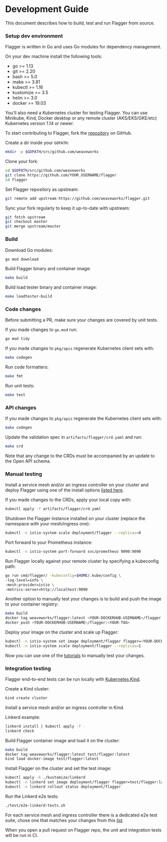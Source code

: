 # Development Guide

This document describes how to build, test and run Flagger from source.

### Setup dev environment

Flagger is written in Go and uses Go modules for dependency management.

On your dev machine install the following tools:
* go >= 1.13
* git >= 2.20
* bash >= 5.0
* make >= 3.81
* kubectl >= 1.16
* kustomize >= 3.5
* helm >= 3.0
* docker >= 19.03

You'll also need a Kubernetes cluster for testing Flagger.
You can use Minikube, Kind, Docker desktop or any remote cluster
(AKS/EKS/GKE/etc) Kubernetes version 1.14 or newer.

To start contributing to Flagger, fork the [repository](https://github.com/weaveworks/flagger) on GitHub.

Create a dir inside your `GOPATH`:

```bash
mkdir -p $GOPATH/src/github.com/weaveworks
```

Clone your fork:

```bash
cd $GOPATH/src/github.com/weaveworks
git clone https://github.com/YOUR_USERNAME/flagger
cd flagger
```

Set Flagger repository as upstream:

```bash
git remote add upstream https://github.com/weaveworks/flagger.git
```

Sync your fork regularly to keep it up-to-date with upstream:

```bash
git fetch upstream
git checkout master
git merge upstream/master
```

### Build

Download Go modules:

```bash
go mod download
```

Build Flagger binary and container image:

```bash
make build
```

Build load tester binary and container image:

```bash
make loadtester-build
```

### Code changes

Before submitting a PR, make sure your changes are covered by unit tests.

If you made changes to `go.mod` run:

```bash
go mod tidy
```

If you made changes to `pkg/apis` regenerate Kubernetes client sets with:

```bash
make codegen
```

Run code formatters:

```bash
make fmt
```

Run unit tests:

```bash
make test
```

### API changes

If you made changes to `pkg/apis` regenerate the Kubernetes client sets with:

```bash
make codegen
```

Update the validation spec in `artifacts/flagger/crd.yaml` and run:

```bash
make crd
```

Note that any change to the CRDs must be accompanied by an update to the Open API schema.

### Manual testing

Install a service mesh and/or an ingress controller on your cluster and deploy Flagger
using one of the install options [listed here](https://docs.flagger.app/install/flagger-install-on-kubernetes).

If you made changes to the CRDs, apply your local copy with:

```bash
kubectl apply -f artifacts/flagger/crd.yaml
```

Shutdown the Flagger instance installed on your cluster (replace the namespace with your mesh/ingress one):

```bash
kubectl -n istio-system scale deployment/flagger --replicas=0
```

Port forward to your Prometheus instance:

```bash
kubectl -n istio-system port-forward svc/prometheus 9090:9090
```

Run Flagger locally against your remote cluster by specifying a kubeconfig path:

```bash
go run cmd/flagger/ -kubeconfig=$HOME/.kube/config \
-log-level=info \
-mesh-provider=istio \
-metrics-server=http://localhost:9090
```

Another option to manually test your changes is to build and push the image to your container registry:

```bash
make build
docker tag weaveworks/flagger:latest <YOUR-DOCKERHUB-USERNAME>/flagger:<YOUR-TAG>
docker push <YOUR-DOCKERHUB-USERNAME>/flagger:<YOUR-TAG>
```

Deploy your image on the cluster and scale up Flagger:

```bash
kubectl -n istio-system set image deployment/flagger flagger=<YOUR-DOCKERHUB-USERNAME>/flagger:<YOUR-TAG>
kubectl -n istio-system scale deployment/flagger --replicas=1
```

Now you can use one of the [tutorials](https://docs.flagger.app/) to manually test your changes.

### Integration testing

Flagger end-to-end tests can be run locally with [Kubernetes Kind](https://github.com/kubernetes-sigs/kind).

Create a Kind cluster:

```bash
kind create cluster
```

Install a service mesh and/or an ingress controller in Kind.

Linkerd example:

```bash
linkerd install | kubectl apply -f -
linkerd check
```

Build Flagger container image and load it on the cluster:

```bash
make build
docker tag weaveworks/flagger:latest test/flagger:latest
kind load docker-image test/flagger:latest
```

Install Flagger on the cluster and set the test image:

```bash
kubectl apply -k ./kustomize/linkerd
kubectl -n linkerd set image deployment/flagger flagger=test/flagger:latest
kubectl -n linkerd rollout status deployment/flagger
```

Run the Linkerd e2e tests:

```bash
./test/e2e-linkerd-tests.sh
```

For each service mesh and ingress controller there is a dedicated e2e test suite,
chose one that matches your changes from this [list](https://github.com/weaveworks/flagger/tree/master/test).

When you open a pull request on Flagger repo, the unit and integration tests will be run in CI.

